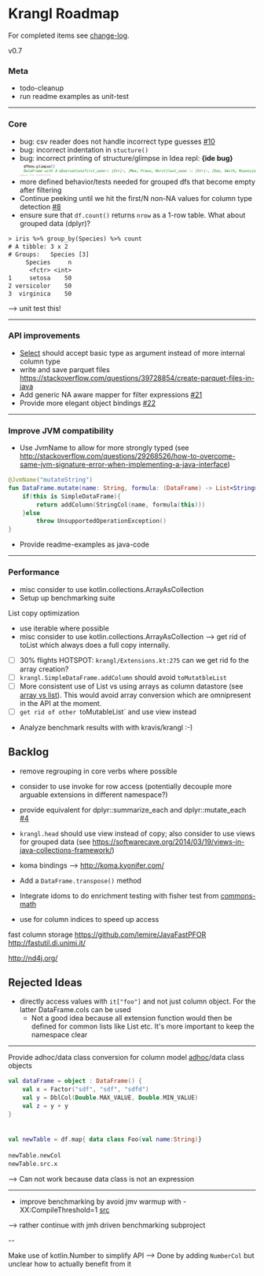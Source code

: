 Krangl Roadmap
==============

For completed items see [change-log](../CHANGES.md).

v0.7

### Meta

* todo-cleanup
* run readme examples as unit-test

----
### Core
* bug: csv reader does not handle incorrect type guesses [#10](https://github.com/holgerbrandl/krangl/issues/10)
* bug: incorrect indentation in `stucture()`
* bug: incorrect printing of structure/glimpse in Idea repl: **{ide bug}**
![](.roadmap_images/27681fbd.png)
* more defined behavior/tests needed for grouped dfs that become empty after filtering
* Continue peeking until we hit the first/N non-NA values for column type detection [#8](https://github.com/holgerbrandl/krangl/issues/8)
* ensure sure that `df.count()` returns `nrow` as a 1-row table. What about grouped data (dplyr)?
```
> iris %>% group_by(Species) %>% count
# A tibble: 3 x 2
# Groups:   Species [3]
     Species     n
      <fctr> <int>
1     setosa    50
2 versicolor    50
3  virginica    50
```
--> unit test this!


---
### API improvements


* [Select](src/main/kotlin/krangl/Select.kt#L68) should accept basic type as argument instead of more internal column type
* write and save parquet files https://stackoverflow.com/questions/39728854/create-parquet-files-in-java
* Add generic NA aware mapper for filter expressions [#21](https://github.com/holgerbrandl/krangl/issues/21)
* Provide more elegant object bindings [#22](https://github.com/holgerbrandl/krangl/issues/22)

---

### Improve JVM compatibility


* Use JvmName to allow for more strongly typed (see  http://stackoverflow.com/questions/29268526/how-to-overcome-same-jvm-signature-error-when-implementing-a-java-interface)
```kotlin
@JvmName("mutateString")
fun DataFrame.mutate(name: String, formula: (DataFrame) -> List<String>): DataFrame {
    if(this is SimpleDataFrame){
        return addColumn(StringCol(name, formula(this)))
    }else
        throw UnsupportedOperationException()
}

```
* Provide readme-examples as java-code

---
### Performance

* misc consider to use kotlin.collections.ArrayAsCollection
* Setup up benchmarking suite

List copy optimization
* use iterable where possible
* misc consider to use kotlin.collections.ArrayAsCollection --> get rid of toList which always does a full copy internally.
* [ ] 30% flights HOTSPOT: `krangl/Extensions.kt:275` can we get rid fo the array creation?
* [ ] `krangl.SimpleDataFrame.addColumn` should avoid `toMutatbleList`
* [ ] More consistent use of List vs using arrays as column datastore (see [array vs list](http://stackoverflow.com/questions/716597/array-or-list-in-java-which-is-faster)). This would avoid array conversion which are omnipresent in the API at the moment.
* [ ] `get rid of other `toMutableList` and use view instead
* Analyze benchmark results with with kravis/krangl :-)


Backlog
-------

* remove regrouping in core verbs where possible
* consider to use invoke for row access (potentially decouple more arguable extensions in different namespace?)
* provide equivalent for dplyr::summarize_each and dplyr::mutate_each [#4](https://github.com/holgerbrandl/krangl/issues/4)

* `krangl.head` should use view instead of copy; also consider to use views for grouped data (see https://softwarecave.org/2014/03/19/views-in-java-collections-framework/)


* koma bindings --> http://koma.kyonifer.com/
* Add a `DataFrame.transpose()` method




* Integrate idoms to do enrichment testing with fisher test from [commons-math](http://commons.apache.org/proper/commons-math/apidocs/org/apache/commons/math3/distribution/HypergeometricDistribution.html)


* use for column indices to speed up access




fast column storage
https://github.com/lemire/JavaFastPFOR
http://fastutil.di.unimi.it/

http://nd4j.org/


## Rejected Ideas


* directly access values with `it["foo"]` and not just column object. For the latter DataFrame.cols can be used
    * Not a good idea because all extension function would then be defined for common lists like List<Int> etc. It's more important to keep the namespace clear


---

Provide adhoc/data class conversion for column model [adhoc](https://kotlinlang.org/docs/reference/object-declarations.html#object-expressions)/data class objects
```kotlin
val dataFrame = object : DataFrame() {
    val x = Factor("sdf", "sdf", "sdfd")
    val y = DblCol(Double.MAX_VALUE, Double.MIN_VALUE)
    val z = y + y
}


val newTable = df.map{ data class Foo(val name:String)}

newTable.newCol
newTable.src.x
```

-->  Can not work because data class is not an expression

---

* improve benchmarking by avoid jmv warmup with -XX:CompileThreshold=1 [src](http://stackoverflow.com/questions/1481853/technique-or-utility-to-minimize-java-warm-up-time)

--> rather continue with jmh driven benchmarking subproject


--

Make use of kotlin.Number to simplify API --> Done by adding `NumberCol` but unclear how to actually benefit from it
